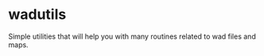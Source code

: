 wadutils
========

Simple utilities that will help you with many routines related to wad files and maps.
